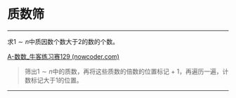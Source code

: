 

# 质数筛

---

求$1\sim n$中质因数个数大于2的数的个数。

[A-数数_牛客练习赛129 (nowcoder.com)](https://ac.nowcoder.com/acm/contest/90074/A)

> 筛出$1\sim n$中的质数，再将这些质数的倍数的位置标记 + 1，再遍历一遍，计数标记大于1的位置。

---